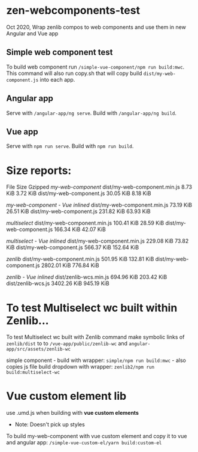 # zen-webcomponents-test
Oct 2020, Wrap zenlib compos to web components and use them in new Angular and Vue app

## Simple web component test
To build web component run `/simple-vue-component/npm run build:mwc`.
This command will also run copy.sh that will copy build `dist/my-web-component.js` into each app.

## Angular app
Serve with `/angular-app/ng serve`. Build with `/angular-app/ng build`.

## Vue app
Serve with `npm run serve`. Build with `npm run build`.

# Size reports:

  File                            Size                                             Gzipped
*my-web-component*
  dist/my-web-component.min.js    8.73 KiB                                         3.72 KiB
  dist/my-web-component.js        30.05 KiB                                        8.18 KiB

*my-web-component - Vue inlined*
  dist/my-web-component.min.js    73.19 KiB                                        26.51 KiB
  dist/my-web-component.js        231.82 KiB                                       63.93 KiB

*multiselect*
  dist/my-web-component.min.js    100.41 KiB                                       28.59 KiB
  dist/my-web-component.js        166.34 KiB                                       42.07 KiB

*multiselect - Vue inlined*
  dist/my-web-component.min.js    229.08 KiB                                       73.82 KiB
  dist/my-web-component.js        566.37 KiB                                       152.64 KiB

*zenlib*
  dist/my-web-component.min.js    501.95 KiB                                       132.81 KiB
  dist/my-web-component.js        2802.01 KiB                                      776.84 KiB

*zenlib - Vue inlined*
  dist/zenlib-wcs.min.js    694.96 KiB                                          203.42 KiB
  dist/zenlib-wcs.js        3402.26 KiB                                         945.19 KiB


# To test Multiselect wc built within Zenlib...
To test Multiselect wc built with Zenlib command make symbolic links of `zenlib/dist` to  to `/vue-app/public/zenlib-wc` and `angular-app/src/assets/zenlib-wc`

simple component - build with wrapper: `simple/npm run build:mwc` - also copies js file
build dropdown with wrapper: `zenlib2/npm run build:multiselect-wc`

# Vue custom element lib
use .umd.js when building with **vue custom elements**
- Note: Doesn't pick up styles

To build my-web-component with vue custom element and copy it to vue and angular app:
`/simple-vue-custom-el/yarn build:custom-el`
